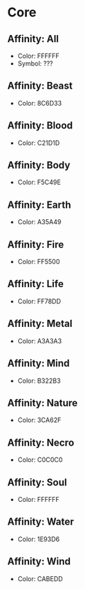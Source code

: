 # Core

## Affinity: All
- Color: FFFFFF
- Symbol: ???

## Affinity: Beast
- Color: 8C6D33

## Affinity: Blood
- Color: C21D1D

## Affinity: Body
- Color: F5C49E

## Affinity: Earth
- Color: A35A49

## Affinity: Fire
- Color: FF5500

## Affinity: Life
- Color: FF78DD

## Affinity: Metal
- Color: A3A3A3

## Affinity: Mind
- Color: B322B3

## Affinity: Nature
- Color: 3CA62F

## Affinity: Necro
- Color: C0C0C0

## Affinity: Soul
- Color: FFFFFF

## Affinity: Water
- Color: 1E93D6

## Affinity: Wind
- Color: CABEDD
